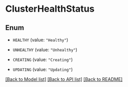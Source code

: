 # ClusterHealthStatus

## Enum


* `HEALTHY` (value: `"Healthy"`)

* `UNHEALTHY` (value: `"Unhealthy"`)

* `CREATING` (value: `"Creating"`)

* `UPDATING` (value: `"Updating"`)


[[Back to Model list]](../README.md#documentation-for-models) [[Back to API list]](../README.md#documentation-for-api-endpoints) [[Back to README]](../README.md)


